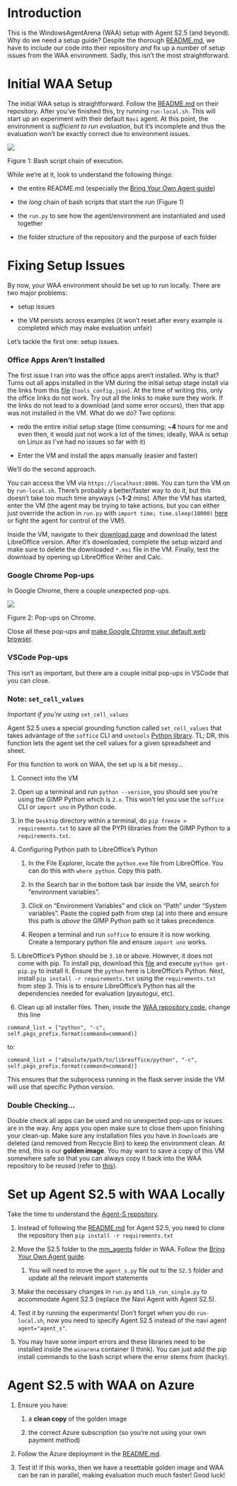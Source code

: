 # Introduction

This is the WindowsAgentArena (WAA) setup with Agent S2.5 (and beyond). Why do we need a setup guide? Despite the thorough [README.md](https://github.com/microsoft/WindowsAgentArena?tab=readme-ov-file "https://github.com/microsoft/WindowsAgentArena?tab=readme-ov-file"), we have to include our code into their repository _and_ fix up a number of setup issues from the WAA environment. Sadly, this isn’t the most straightforward.

# Initial WAA Setup

The initial WAA setup is straightforward. Follow the [README.md](https://github.com/microsoft/WindowsAgentArena?tab=readme-ov-file "https://github.com/microsoft/WindowsAgentArena?tab=readme-ov-file") on their repository. After you’ve finished this, try running `run-local.sh`. This will start up an experiment with their default `Navi` agent. At this point, the environment is _sufficient to run evaluation_, but it’s incomplete and thus the evaluation won’t be exactly correct due to environment issues.

![](./images/waa_setup/fig1.png)

Figure 1: Bash script chain of execution.

While we’re at it, look to understand the following things:

-   the entire README.md (especially the [Bring Your Own Agent guide](https://github.com/microsoft/WindowsAgentArena?tab=readme-ov-file#-byoa-bring-your-own-agent "https://github.com/microsoft/WindowsAgentArena?tab=readme-ov-file#-byoa-bring-your-own-agent"))
    
-   the _long_ chain of bash scripts that start the run (Figure 1)
    
-   the `run.py` to see how the agent/environment are instantiated and used together
    
-   the folder structure of the repository and the purpose of each folder
    

# Fixing Setup Issues

By now, your WAA environment should be set up to run locally. There are two major problems:

-   setup issues
    
-   the VM persists across examples (it won’t reset after every example is completed which may make evaluation unfair)
    

Let’s tackle the first one: setup issues.

### Office Apps Aren’t Installed

The first issue I ran into was the office apps aren’t installed. Why is that? Turns out all apps installed in the VM during the initial setup stage install via the links from this [file](https://github.com/microsoft/WindowsAgentArena/blob/main/src/win-arena-container/vm/setup/tools_config.json "https://github.com/microsoft/WindowsAgentArena/blob/main/src/win-arena-container/vm/setup/tools_config.json") (`tools_config.json`). At the time of writing this, only the office links do not work. Try out all the links to make sure they work. If the links do not lead to a download (and some error occurs), then that app was not installed in the VM. What do we do? Two options:

-   redo the entire initial setup stage (time consuming; ~**4** hours for me and even then, it would just not work a lot of the times; ideally, WAA is setup on Linux as I’ve had no issues so far with it)
    
-   Enter the VM and install the apps manually (easier and faster)
    

We’ll do the second approach.

You can access the VM via `https://localhost:8006`. You can turn the VM on by `run-local.sh`. There’s probably a better/faster way to do it, but this doesn’t take too much time anyways (~**1-2** mins). After the VM has started, enter the VM (the agent may be trying to take actions, but you can either just override the action in `run.py` with `import time; time.sleep(10000)` [here](https://github.com/microsoft/WindowsAgentArena/blob/6d39ed88c545a0d40a7a02e39b928e278df7332b/src/win-arena-container/client/lib_run_single.py#L58 "https://github.com/microsoft/WindowsAgentArena/blob/6d39ed88c545a0d40a7a02e39b928e278df7332b/src/win-arena-container/client/lib_run_single.py#L58") or fight the agent for control of the VM!).

Inside the VM, navigate to their [download page](https://www.libreoffice.org/download/download-libreoffice/ "https://www.libreoffice.org/download/download-libreoffice/") and download the latest LibreOffice version. After it’s downloaded, complete the setup wizard and make sure to delete the downloaded `*.msi` file in the VM. Finally, test the download by opening up LibreOffice Writer and Calc.

### Google Chrome Pop-ups

In Google Chrome, there a couple unexpected pop-ups.

![](./images/waa_setup/fig2.png)

Figure 2: Pop-ups on Chrome.

Close all these pop-ups and [make Google Chrome your default web browser](https://support.google.com/chrome/answer/95417?hl=en&co=GENIE.Platform%3DDesktop#zippy=%2Cmac%2Cwindows "https://support.google.com/chrome/answer/95417?hl=en&co=GENIE.Platform%3DDesktop#zippy=%2Cmac%2Cwindows").

### VSCode Pop-ups

This isn’t as important, but there are a couple initial pop-ups in VSCode that you can close.

### Note: `set_cell_values`

_Important if you’re using_ `set_cell_values`

Agent S2.5 uses a special grounding function called `set_cell_values` that takes advantage of the `soffice` CLI and `unotools` [Python library](https://pypi.org/project/unotools/ "https://pypi.org/project/unotools/"). TL; DR, this function lets the agent set the cell values for a given spreadsheet and sheet.

For this function to work on WAA, the set up is a bit messy…

1.  Connect into the VM
    
2.  Open up a terminal and run `python --version`, you should see you’re using the GIMP Python which is `2.x`. This won’t let you use the `soffice` CLI or `import uno` in Python code.
    
3.  In the `Desktop` directory within a terminal, do `pip freeze > requirements.txt` to save all the PYPI libraries from the GIMP Python to a `requirements.txt`.
    
4.  Configuring Python path to LibreOffice’s Python
    
    1.  In the File Explorer, locate the `python.exe` file from LibreOffice. You can do this with `where python`. Copy this path.
        
    2.  In the Search bar in the bottom task bar inside the VM, search for “environment variables”.
        
    3.  Click on “Environment Variables” and click on “Path” under “System variables”. Paste the copied path from step (a) into there and ensure this path is _above_ the GIMP Python path so it takes precedence.
        
    4.  Reopen a terminal and run `soffice` to ensure it is now working. Create a temporary python file and ensure `import uno` works.
        
5.  LibreOffice’s Python should be `3.10` or above. However, it does not come with pip. To install pip, download this [file](https://bootstrap.pypa.io/get-pip.py "https://bootstrap.pypa.io/get-pip.py") and execute `python get-pip.py` to install it. Ensure the `python` here is LibreOffice’s Python. Next, install `pip install -r requirements.txt` using the `requirements.txt` from step 3. This is to ensure LibreOffice’s Python has all the dependencies needed for evaluation (pyautogui, etc).
    
6.  Clean up all installer files. Then, inside the [WAA repository code](https://github.com/microsoft/WindowsAgentArena/blob/6d39ed88c545a0d40a7a02e39b928e278df7332b/src/win-arena-container/client/desktop_env/controllers/python.py#L193 "https://github.com/microsoft/WindowsAgentArena/blob/6d39ed88c545a0d40a7a02e39b928e278df7332b/src/win-arena-container/client/desktop_env/controllers/python.py#L193"), change this line
    

`command_list = ["python", "-c", self.pkgs_prefix.format(command=command)]`

to:

`command_list = ["absolute/path/to/libreoffice/python", "-c", self.pkgs_prefix.format(command=command)]`

This ensures that the subprocess running in the flask server inside the VM will use that specific Python version.

### Double Checking…

Double check all apps can be used and no unexpected pop-ups or issues are in the way. Any apps you open make sure to close them upon finishing your clean-up. Make sure any installation files you have in `Downloads` are deleted (and removed from Recycle Bin) to keep the environment clean. At the end, this is our **golden image**. You may want to save a copy of this VM somewhere safe so that you can always copy it back into the WAA repository to be reused (refer to [this](https://github.com/microsoft/WindowsAgentArena/tree/main?tab=readme-ov-file#additional-notes "https://github.com/microsoft/WindowsAgentArena/tree/main?tab=readme-ov-file#additional-notes")).

# Set up Agent S2.5 with WAA Locally

Take the time to understand the [Agent-S repository](https://github.com/simular-ai/Agent-S "https://github.com/simular-ai/Agent-S").

1.  Instead of following the [README.md](https://github.com/simular-ai/Agent-S/blob/main/README.md "https://github.com/simular-ai/Agent-S/blob/main/README.md") for Agent S2.5, you need to clone the repository then `pip install -r requirements.txt`
    
2.  Move the S2.5 folder to the [mm_agents](https://github.com/microsoft/WindowsAgentArena/tree/main/src/win-arena-container/client/mm_agents "https://github.com/microsoft/WindowsAgentArena/tree/main/src/win-arena-container/client/mm_agents") folder in WAA. Follow the [Bring Your Own Agent guide](https://github.com/microsoft/WindowsAgentArena?tab=readme-ov-file#-byoa-bring-your-own-agent "https://github.com/microsoft/WindowsAgentArena?tab=readme-ov-file#-byoa-bring-your-own-agent").
    
    1.  You will need to move the `agent_s.py` file out to the `S2.5` folder and update all the relevant import statements
        
3.  Make the necessary changes in `run.py` and `lib_run_single.py` to accommodate Agent S2.5 (replace the Navi Agent with Agent S2.5).
    
4.  Test it by running the experiments! Don’t forget when you do `run-local.sh`, now you need to specify Agent S2.5 instead of the navi agent `agent="agent_s"`.
    
5.  You may have some import errors and these libraries need to be installed inside the `winarena` container (I think). You can just add the pip install commands to the bash script where the error stems from (hacky).

# Agent S2.5 with WAA on Azure

1.  Ensure you have:
    
    1.  a **clean copy** of the golden image
        
    2.  the correct Azure subscription (so you’re not using your own payment method)
        
2.  Follow the Azure deployment in the [README.md](https://github.com/microsoft/WindowsAgentArena/blob/main/README.md "https://github.com/microsoft/WindowsAgentArena/blob/main/README.md").
    
3.  Test it! If this works, then we have a resettable golden image and WAA can be ran in parallel, making evaluation much _much_ faster! Good luck!